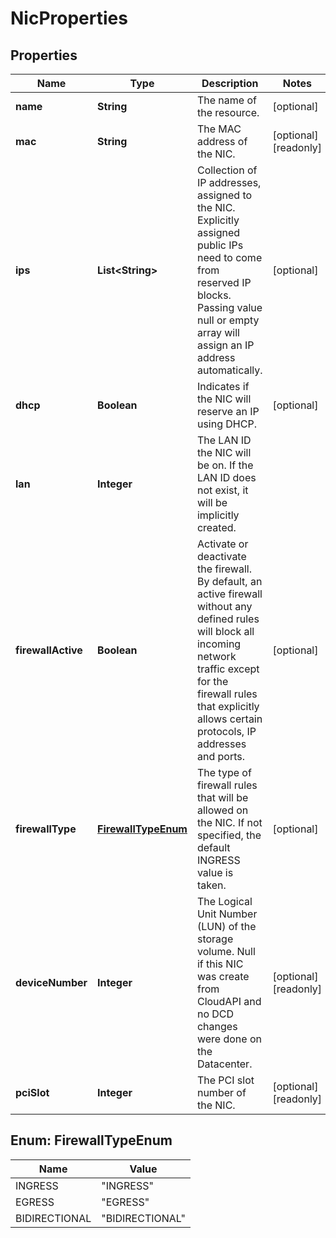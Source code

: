 

# NicProperties

## Properties

| Name | Type | Description | Notes |
| ------------ | ------------- | ------------- | ------------- |
| **name** | **String** | The name of the  resource. |  [optional] |
| **mac** | **String** | The MAC address of the NIC. |  [optional] [readonly] |
| **ips** | **List&lt;String&gt;** | Collection of IP addresses, assigned to the NIC. Explicitly assigned public IPs need to come from reserved IP blocks. Passing value null or empty array will assign an IP address automatically. |  [optional] |
| **dhcp** | **Boolean** | Indicates if the NIC will reserve an IP using DHCP. |  [optional] |
| **lan** | **Integer** | The LAN ID the NIC will be on. If the LAN ID does not exist, it will be implicitly created. |  |
| **firewallActive** | **Boolean** | Activate or deactivate the firewall. By default, an active firewall without any defined rules will block all incoming network traffic except for the firewall rules that explicitly allows certain protocols, IP addresses and ports. |  [optional] |
| **firewallType** | [**FirewallTypeEnum**](#FirewallTypeEnum) | The type of firewall rules that will be allowed on the NIC. If not specified, the default INGRESS value is taken. |  [optional] |
| **deviceNumber** | **Integer** | The Logical Unit Number (LUN) of the storage volume. Null if this NIC was create from CloudAPI and no DCD changes were done on the Datacenter. |  [optional] [readonly] |
| **pciSlot** | **Integer** | The PCI slot number of the NIC. |  [optional] [readonly] |



## Enum: FirewallTypeEnum

| Name | Value |
| ---- | -----
| INGRESS | &quot;INGRESS&quot; |
| EGRESS | &quot;EGRESS&quot; |
| BIDIRECTIONAL | &quot;BIDIRECTIONAL&quot; |


